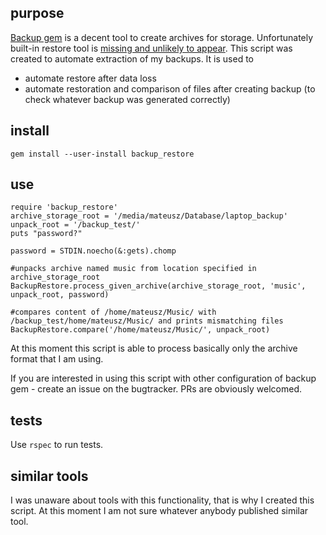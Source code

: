 ## purpose

[Backup gem](https://github.com/backup/backup) is a decent tool to create archives for storage. Unfortunately built-in restore tool is [missing and unlikely to appear](https://github.com/backup/backup-features/issues/28). This script was created to automate extraction of my backups. It is used to

 - automate restore after data loss
 - automate restoration and comparison of files after creating backup (to check whatever backup was generated correctly)

## install

```
gem install --user-install backup_restore
```

## use

```
require 'backup_restore'
archive_storage_root = '/media/mateusz/Database/laptop_backup'
unpack_root = '/backup_test/'
puts "password?"

password = STDIN.noecho(&:gets).chomp

#unpacks archive named music from location specified in archive_storage_root
BackupRestore.process_given_archive(archive_storage_root, 'music', unpack_root, password)

#compares content of /home/mateusz/Music/ with /backup_test/home/mateusz/Music/ and prints mismatching files
BackupRestore.compare('/home/mateusz/Music/', unpack_root)
```

At this moment this script is able to process basically only the archive format that I am using.

If you are interested in using this script with other configuration of backup gem - create an issue on the bugtracker. PRs are obviously welcomed.

## tests

Use `rspec` to run tests.

## similar tools

I was unaware about tools with this functionality, that is why I created this script. At this moment I am not sure whatever anybody published similar tool.